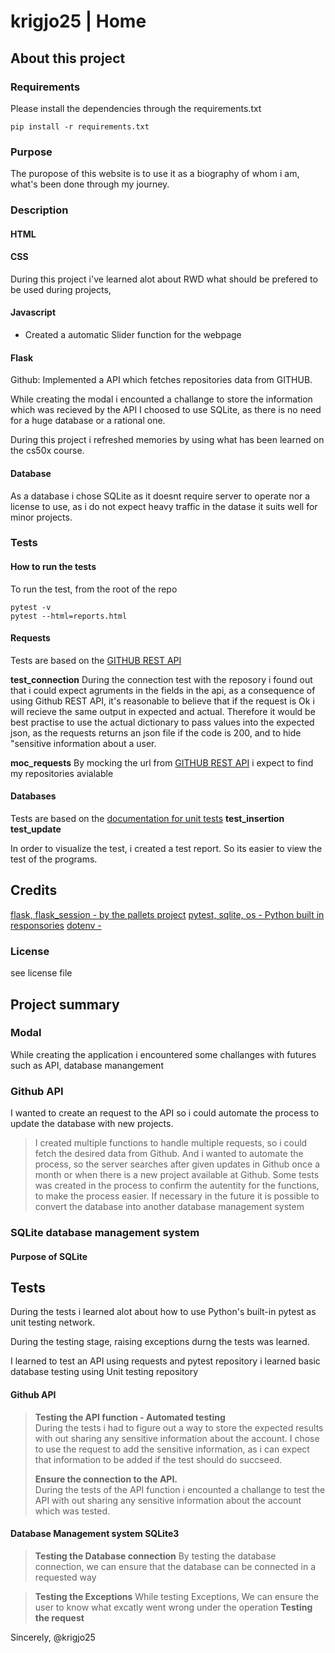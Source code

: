 # krigjo25 | Home

## About this project

### Requirements
Please install the dependencies through the requirements.txt

```fish
pip install -r requirements.txt
```

### Purpose
The puropose of this website is to use it as a biography of whom i am,  what's been done through my journey.

### Description

####    HTML
####    CSS


During this project i've learned alot about RWD what should be prefered to be used during projects,

####    Javascript

-   Created a automatic Slider function for the webpage

####    Flask

Github:
Implemented a API which fetches repositories data from GITHUB.


While creating the modal i encounted a challange to store the information which was recieved by the API
I choosed to use SQLite, as there is no need for a huge database or a rational one.

During this project i refreshed memories by using what has been learned on the cs50x course.

####    Database

As a database i chose SQLite as it doesnt require server to operate nor a license to use, as i do not expect heavy traffic in the datase it suits well for minor projects.


### Tests

####    How to run the tests

To run the test, from the root of the repo
```fish
pytest -v
pytest --html=reports.html
```
####    Requests
Tests are based on the [GITHUB REST API](https://docs.github.com/en/rest/users/users?apiVersion=2022-11-28)

**test_connection**
During the connection test with the reposory i found out that i could expect
agruments in the fields in the api, as a consequence of using Github REST API,
it's reasonable to believe that if the request is Ok i will recieve the same output
in expected and actual. Therefore it would be best practise to use the actual
dictionary to pass values into the expected json, as the requests returns an
json file if the code is 200, and to hide "sensitive information about a user.

**moc_requests**
By mocking the url from [GITHUB REST API](https://docs.github.com/en/rest/repos/repos?apiVersion=2022-11-28#get-a-repository) i expect to find my repositories avialable


####    Databases

Tests are based on the [documentation for unit tests](https://python-basics-tutorial.readthedocs.io/en/24.1.0/test/sqlite.html)
**test_insertion**
**test_update**


In order to visualize the test, i created a test report. So its easier to view the test of the programs.
##  Credits

[flask, flask_session - by the pallets project]()
[pytest, sqlite, os - Python built in responsories]()
[dotenv - ]()

### License
see license file


## Project summary

### Modal
While creating the application i encountered some challanges with futures such as API,  database manangement

### Github API

I wanted to create an request to the API so i could automate the process to update the database with new projects.

> I created multiple functions to handle multiple requests, so i could fetch the desired data from Github. And i wanted to automate the process, so the server searches after given updates in Github once a month or when there is a new project available at Github. 
> Some tests was created in the process to confirm the autentity for the functions, to make the process easier. If necessary in the future it is possible to convert the database into another database management system
>


### SQLite database management system
#### Purpose of SQLite

## Tests

During the tests i learned alot about how to use Python's built-in pytest as unit testing network.

During the testing stage, raising exceptions durng the tests was learned.

I learned to test an API using requests and pytest repository
i learned basic database testing using Unit testing repository

#### Github API
>   **Testing the API function - Automated testing**<br>
>  During the tests  i had to figure out a way to store the expected results with out sharing any sensitive information about the account.
>  I chose to use the request to add the sensitive information, as i can expect that information to be added if the test should do succseed.
>
> **Ensure the connection to the API.**<br>
> During the tests of the API function i encounted a challange to test the API with out sharing any sensitive information about the account which was tested.

#### Database Management system SQLite3
> **Testing the Database connection**
> By testing the database connection, 
> we can ensure that the database can be connected in a requested way

> **Testing the Exceptions**
> While testing Exceptions, We can ensure the user to know what excatly went wrong under the operation
> **Testing the request**


Sincerely,
@krigjo25
